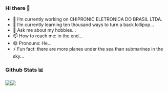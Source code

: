 ### Hi there 👋

- 🔭 I’m currently working on CHIPRONIC ELETRONICA DO BRASIL LTDA.
- 🌱 I’m currently learning ten thousand ways to turn a back lollipop...
- 💬 Ask me about my hobbies...
- 📫 How to reach me: in the end...
- 😄 Pronouns: He...
- ⚡ Fun fact: there are more planes under the sea than submarines in the sky...

### Github Stats 📊

<div>
  <div style="display: flex;">
    <img src="https://github-readme-stats.vercel.app/api?username=pedro-afk" />
    <img src="https://github-readme-stats.vercel.app/api/top-langs/?username=pedro-afk&layout=compact" />
  </div>
</div>
